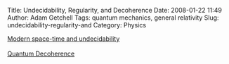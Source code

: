Title: Undecidability, Regularity, and Decoherence
Date: 2008-01-22 11:49
Author: Adam Getchell
Tags: quantum mechanics, general relativity
Slug: undecidability-regularity-and
Category: Physics

[Modern space-time and undecidability  
](http://arxiv.org/PS_cache/arxiv/pdf/0801/0801.2564v1.pdf)  
[Quantum Decoherence](http://en.wikipedia.org/wiki/Quantum_decoherence)
